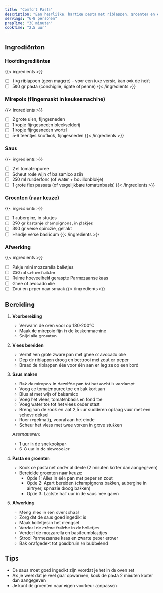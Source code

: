 ```yaml
---
title: "Comfort Pasta"
description: "Een heerlijke, hartige pasta met riblappen, groenten en een romige tomatensaus"
servings: "6-8 personen"
prepTime: "30 minuten"
cookTime: "2.5 uur"
---
```


## Ingrediënten

### Hoofdingrediënten
{{< ingredients >}}
- [ ] 1 kg riblappen (geen magere) - voor een luxe versie, kan ook de helft
- [ ] 500 gr pasta (conchiglie, rigate of penne)
{{< /ingredients >}}

### Mirepoix (fijngemaakt in keukenmachine)
{{< ingredients >}}
- [ ] 2 grote uien, fijngesneden
- [ ] 1 kopje fijngesneden bleekselderij
- [ ] 1 kopje fijngesneden wortel
- [ ] 5-6 teentjes knoflook, fijngesneden
{{< /ingredients >}}

### Saus
{{< ingredients >}}
- [ ] 2 el tomatenpuree
- [ ] Scheut rode wijn of balsamico azijn
- [ ] 250 ml runderfond (of water + bouillonblokje)
- [ ] 1 grote fles passata (of vergelijkbare tomatenbasis)
{{< /ingredients >}}

### Groenten (naar keuze)
{{< ingredients >}}
- [ ] 1 aubergine, in stukjes
- [ ] 250 gr kastanje champignons, in plakjes
- [ ] 300 gr verse spinazie, gehakt
- [ ] Handje verse basilicum
{{< /ingredients >}}

### Afwerking
{{< ingredients >}}
- [ ] Pakje mini mozzarella balletjes
- [ ] 250 ml crème fraîche
- [ ] Ruime hoeveelheid geraspte Parmezaanse kaas
- [ ] Ghee of avocado olie
- [ ] Zout en peper naar smaak
{{< /ingredients >}}

## Bereiding

1. **Voorbereiding**
   - Verwarm de oven voor op 180-200°C
   - Maak de mirepoix fijn in de keukenmachine
   - Snijd alle groenten

2. **Vlees bereiden**
   - Verhit een grote zware pan met ghee of avocado olie
   - Dep de riblappen droog en bestrooi met zout en peper
   - Braad de riblappen één voor één aan en leg ze op een bord

3. **Saus maken**
   - Bak de mirepoix in dezelfde pan tot het vocht is verdampt
   - Voeg de tomatenpuree toe en bak kort aan
   - Blus af met wijn of balsamico
   - Voeg het vlees, tomatenbasis en fond toe
   - Voeg water toe tot het vlees onder staat
   - Breng aan de kook en laat 2,5 uur sudderen op laag vuur met een scheve deksel
   - Roer regelmatig, vooral aan het einde
   - Scheur het vlees met twee vorken in grove stukken

   *Alternatieven:*
   - 1 uur in de snelkookpan
   - 6-8 uur in de slowcooker

4. **Pasta en groenten**
   - Kook de pasta net onder al dente (2 minuten korter dan aangegeven)
   - Bereid de groenten naar keuze:
     - Optie 1: Alles in één pan met peper en zout
     - Optie 2: Apart bereiden (champignons bakken, aubergine in airfryer, spinazie droog bakken)
     - Optie 3: Laatste half uur in de saus mee garen

5. **Afwerking**
   - Meng alles in een ovenschaal
   - Zorg dat de saus goed ingedikt is
   - Maak holletjes in het mengsel
   - Verdeel de crème fraîche in de holletjes
   - Verdeel de mozzarella en basilicumblaadjes
   - Strooi Parmezaanse kaas en zwarte peper erover
   - Bak onafgedekt tot goudbruin en bubbelend

## Tips
- De saus moet goed ingedikt zijn voordat je het in de oven zet
- Als je weet dat je veel gaat opwarmen, kook de pasta 2 minuten korter dan aangegeven
- Je kunt de groenten naar eigen voorkeur aanpassen 
